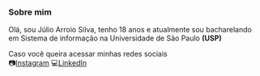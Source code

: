 ### **Sobre mim**

Olá, sou Júlio Arroio Silva, tenho 18 anos e atualmente sou bacharelando em Sistema de informação na Universidade de São Paulo **(USP)**

Caso você queira acessar minhas redes sociais  
📷[Instagram](https://instagram.com/julioarroios/)
💻[LinkedIn](https://br.linkedin.com/in/j%C3%BAlio-arroio-silva-77a15b2a7)
